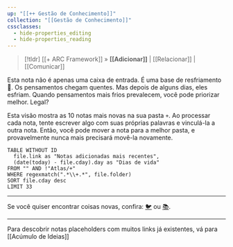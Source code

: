 ```yaml
---
up: "[[++ Gestão de Conhecimento]]"
collection: "[[Gestão de Conhecimento]]"
cssclasses:
  - hide-properties_editing
  - hide-properties_reading
---
```

> [!tldr] [[+ ARC Framework]] » **[[Adicionar]]** | [[Relacionar]] | [[Comunicar]] 

Esta nota não é apenas uma caixa de entrada. É uma base de resfriamento 🧊. Os pensamentos chegam quentes. Mas depois de alguns dias, eles esfriam. Quando pensamentos mais frios prevalecem, você pode priorizar melhor. Legal? 

Esta visão mostra as 10 notas mais novas na sua pasta `+`. Ao processar cada nota, tente escrever algo com suas próprias palavras e vinculá-la a outra nota. Então, você pode mover a nota para a melhor pasta, e provavelmente nunca mais precisará movê-la novamente.  

``` dataview
TABLE WITHOUT ID
  file.link as "Notas adicionadas mais recentes",
  (date(today) - file.cday).day as "Dias de vida"
FROM "" AND !"Atlas/+"
WHERE regexmatch(".*\\+.*", file.folder)
SORT file.cday desc
LIMIT 33

```


---

Se você quiser encontrar coisas novas, confira: [🐦](https://www.twitter.com) ou [📚](https://readwise.io/lyt/).  

---

Para descobrir notas placeholders com muitos links já existentes, vá para [[Acúmulo de Ideias]]